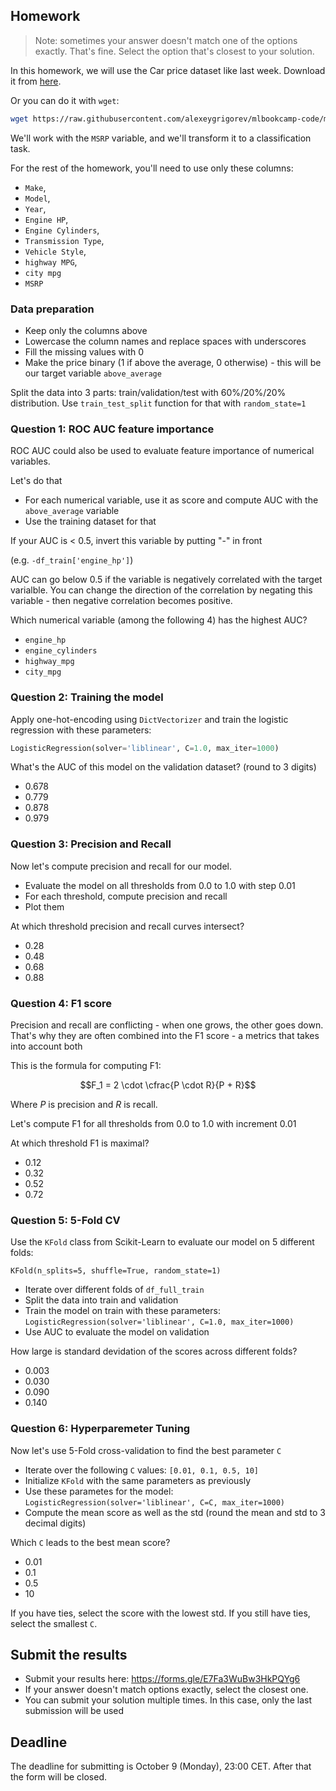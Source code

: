 ## Homework

> Note: sometimes your answer doesn't match one of 
> the options exactly. That's fine. 
> Select the option that's closest to your solution.


In this homework, we will use the Car price dataset like last week. Download it from [here](https://raw.githubusercontent.com/alexeygrigorev/mlbookcamp-code/master/chapter-02-car-price/data.csv).

Or you can do it with `wget`:

```bash
wget https://raw.githubusercontent.com/alexeygrigorev/mlbookcamp-code/master/chapter-02-car-price/data.csv
```

We'll work with the `MSRP` variable, and we'll transform it to a classification task. 

For the rest of the homework, you'll need to use only these columns:

* `Make`,
* `Model`,
* `Year`,
* `Engine HP`,
* `Engine Cylinders`,
* `Transmission Type`,
* `Vehicle Style`,
* `highway MPG`,
* `city mpg`
* `MSRP`


### Data preparation

* Keep only the columns above
* Lowercase the column names and replace spaces with underscores
* Fill the missing values with 0 
* Make the price binary (1 if above the average, 0 otherwise) - this will be our target variable `above_average`

Split the data into 3 parts: train/validation/test with 60%/20%/20% distribution. Use `train_test_split` function for that with `random_state=1`


### Question 1: ROC AUC feature importance

ROC AUC could also be used to evaluate feature importance of numerical variables. 

Let's do that

* For each numerical variable, use it as score and compute AUC with the `above_average` variable
* Use the training dataset for that


If your AUC is < 0.5, invert this variable by putting "-" in front

(e.g. `-df_train['engine_hp']`)

AUC can go below 0.5 if the variable is negatively correlated with the target varialble. You can change the direction of the correlation by negating this variable - then negative correlation becomes positive.

Which numerical variable (among the following 4) has the highest AUC?

- `engine_hp`
- `engine_cylinders`
- `highway_mpg`
- `city_mpg`

### Question 2: Training the model

Apply one-hot-encoding using `DictVectorizer` and train the logistic regression with these parameters:

```python
LogisticRegression(solver='liblinear', C=1.0, max_iter=1000)
```

What's the AUC of this model on the validation dataset? (round to 3 digits)

- 0.678
- 0.779
- 0.878
- 0.979


### Question 3: Precision and Recall

Now let's compute precision and recall for our model.

* Evaluate the model on all thresholds from 0.0 to 1.0 with step 0.01
* For each threshold, compute precision and recall
* Plot them

At which threshold precision and recall curves intersect?

* 0.28
* 0.48
* 0.68
* 0.88


### Question 4: F1 score

Precision and recall are conflicting - when one grows, the other goes down. That's why they are often combined into the F1 score - a metrics that takes into account both

This is the formula for computing F1:

$$F_1 = 2 \cdot \cfrac{P \cdot R}{P + R}$$

Where $P$ is precision and $R$ is recall.

Let's compute F1 for all thresholds from 0.0 to 1.0 with increment 0.01

At which threshold F1 is maximal?

- 0.12
- 0.32
- 0.52
- 0.72


### Question 5: 5-Fold CV


Use the `KFold` class from Scikit-Learn to evaluate our model on 5 different folds:

```
KFold(n_splits=5, shuffle=True, random_state=1)
```

* Iterate over different folds of `df_full_train`
* Split the data into train and validation
* Train the model on train with these parameters: `LogisticRegression(solver='liblinear', C=1.0, max_iter=1000)`
* Use AUC to evaluate the model on validation

How large is standard devidation of the scores across different folds?

- 0.003
- 0.030
- 0.090
- 0.140


### Question 6: Hyperparemeter Tuning

Now let's use 5-Fold cross-validation to find the best parameter `C`

* Iterate over the following `C` values: `[0.01, 0.1, 0.5, 10]`
* Initialize `KFold` with the same parameters as previously
* Use these parametes for the model: `LogisticRegression(solver='liblinear', C=C, max_iter=1000)`
* Compute the mean score as well as the std (round the mean and std to 3 decimal digits)

Which `C` leads to the best mean score?

- 0.01
- 0.1
- 0.5
- 10

If you have ties, select the score with the lowest std. If you still have ties, select the smallest `C`.


## Submit the results

- Submit your results here: https://forms.gle/E7Fa3WuBw3HkPQYg6
- If your answer doesn't match options exactly, select the closest one.
- You can submit your solution multiple times. In this case, only the last submission will be used

## Deadline

The deadline for submitting is October 9 (Monday), 23:00 CET. After that the form will be closed.
